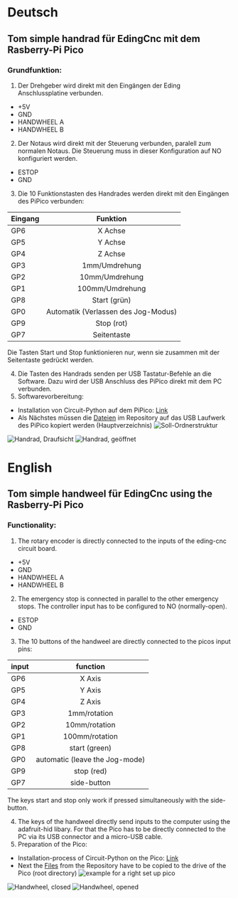 # Deutsch
## Tom simple handrad für EdingCnc mit dem Rasberry-Pi Pico
### Grundfunktion:
  1.  Der Drehgeber wird direkt mit den Eingängen der Eding Anschlussplatine verbunden.
   * +5V 
   * GND
   * HANDWHEEL A
   * HANDWHEEL B
  2.  Der Notaus wird direkt mit der Steuerung verbunden, paralell zum normalen Notaus. Die Steuerung muss in dieser Konfiguration auf NO konfiguriert werden. 
   * ESTOP
   * GND
  3. Die 10 Funktionstasten des Handrades werden direkt mit den Eingängen des PiPico verbunden:

| Eingang | Funktion |
| --- |:-------------:|
| GP6 | X Achse |
| GP5 | Y Achse |
| GP4 | Z Achse |
| GP3 | 1mm/Umdrehung |
| GP2 | 10mm/Umdrehung |
| GP1 | 100mm/Umdrehung |
| GP8 | Start (grün) |
| GP0 | Automatik (Verlassen des Jog-Modus) |
| GP9 | Stop (rot) |
| GP7 | Seitentaste |

Die Tasten Start und Stop funktionieren nur, wenn sie zusammen mit der Seitentaste gedrückt werden.

  4.  Die Tasten des Handrads senden per USB Tastatur-Befehle an die Software. Dazu wird der USB Anschluss des PiPico direkt mit dem PC verbunden.
  5.  Softwarevorbereitung:
   * Installation von Circuit-Python auf dem PiPico: [Link](https://www.elektronik-kompendium.de/sites/raspberry-pi/2706221.htm)
   * Als Nächstes müssen die [Dateien](https://github.com/TheBlueManCoding/tshwEdingCnc/tree/main/src) im Repository auf das USB Laufwerk des PiPico kopiert werden (Hauptverzeichnis)
![Soll-Ordnerstruktur](https://github.com/TheBlueManCoding/tshwEdingCnc/blob/67d1aaba23f07c7498afed532d94e842163adbea/img/FolderStructure.png)





![Handrad, Draufsicht](https://github.com/TheBlueManCoding/tshwEdingCnc/blob/main/img/Layout.jpg)
![Handrad, geöffnet](https://github.com/TheBlueManCoding/tshwEdingCnc/blob/main/img/Handrad_innen.jpg)

# English
## Tom simple handweel für EdingCnc using the Rasberry-Pi Pico
### Functionality:
  1.  The rotary encoder is directly connected to the inputs of the eding-cnc circuit board.
   * +5V 
   * GND
   * HANDWHEEL A
   * HANDWHEEL B
  2.  The emergency stop is connected in parallel to the other emergency stops. The controller input has to be configured to NO (normally-open). 
   * ESTOP
   * GND
  3. The 10 buttons of the handweel are directly connected to the picos input pins:

| input | function |
| --- |:-------------:|
| GP6 | X Axis |
| GP5 | Y Axis |
| GP4 | Z Axis |
| GP3 | 1mm/rotation |
| GP2 | 10mm/rotation |
| GP1 | 100mm/rotation |
| GP8 | start (green) |
| GP0 | automatic (leave the Jog-mode) |
| GP9 | stop (red) |
| GP7 | side-button |

The keys start and stop only work if pressed simultaneously with the side-button.

  4.  The keys of the handweel directly send inputs to the computer using the adafruit-hid libary. For that the Pico has to be directly connected to the PC via its USB connector and a micro-USB cable.
  5.  Preparation of the Pico:
   * Installation-process of Circuit-Python on the Pico: [Link](https://www.diyprojectslab.com/raspberry-pi-pico-with-circuitpython/)
   * Next the [Files](https://github.com/TheBlueManCoding/tshwEdingCnc/tree/main/src) from the Repository have to be copied to the drive of the Pico (root directory)
![example for a right set up pico](https://github.com/TheBlueManCoding/tshwEdingCnc/blob/67d1aaba23f07c7498afed532d94e842163adbea/img/FolderStructure.png)





![Handwheel, closed](https://github.com/TheBlueManCoding/tshwEdingCnc/blob/main/img/Layout.jpg)
![Handwheel, opened](https://github.com/TheBlueManCoding/tshwEdingCnc/blob/main/img/Handrad_innen.jpg)
